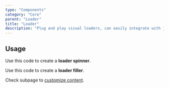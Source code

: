```yaml
---
type: "Components"
category: "Core"
parent: "Loader"
title: "Loader"
description: "Plug and play visual loaders, can easily integrate with javascript."
---
```


## Usage

Use this code to create a **loader spinner**.

<demo>
  <demoinline src="vanilla/components/core/loader/spinner">
  </demoinline>
</demo>

Use this code to create a **loader filler**.

<demo>
  <demoinline src="vanilla/components/core/loader/filler-x">
  </demoinline>
</demo>

Check subpage to [customize content](/components/core/loader/content#filler).
